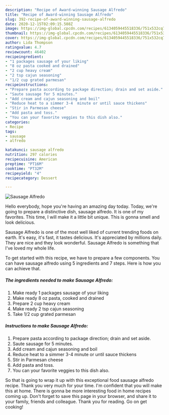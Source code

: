 ```yaml
---
description: "Recipe of Award-winning Sausage Alfredo"
title: "Recipe of Award-winning Sausage Alfredo"
slug: 392-recipe-of-award-winning-sausage-alfredo
date: 2020-12-15T02:09:15.508Z
image: https://img-global.cpcdn.com/recipes/6134059445518336/751x532cq70/sausage-alfredo-recipe-main-photo.jpg
thumbnail: https://img-global.cpcdn.com/recipes/6134059445518336/751x532cq70/sausage-alfredo-recipe-main-photo.jpg
cover: https://img-global.cpcdn.com/recipes/6134059445518336/751x532cq70/sausage-alfredo-recipe-main-photo.jpg
author: Lida Thompson
ratingvalue: 4.7
reviewcount: 46402
recipeingredient:
- "1 packages sausage of your liking"
- "8 oz pasta cooked and drained"
- "2 cup heavy cream"
- "2 tsp cajun seasoning"
- "1/2 cup grated parmesan"
recipeinstructions:
- "Prepare pasta according to package direction; drain and set aside."
- "Saute sausage for 5 minutes."
- "Add cream and cajun seasoning and boil"
- "Reduce heat to a simmer 3-4  minute or until sauce thickens"
- "Stir in Parmesan cheese"
- "Add pasta and toss."
- "You can your favorite veggies to this dish also."
categories:
- Recipe
tags:
- sausage
- alfredo

katakunci: sausage alfredo 
nutrition: 297 calories
recipecuisine: American
preptime: "PT16M"
cooktime: "PT32M"
recipeyield: "4"
recipecategory: Dessert

---
```



![Sausage Alfredo](https://img-global.cpcdn.com/recipes/6134059445518336/751x532cq70/sausage-alfredo-recipe-main-photo.jpg)

Hello everybody, hope you're having an amazing day today. Today, we're going to prepare a distinctive dish, sausage alfredo. It is one of my favorites. This time, I will make it a little bit unique. This is gonna smell and look delicious.



Sausage Alfredo is one of the most well liked of current trending foods on earth. It's easy, it's fast, it tastes delicious. It's appreciated by millions daily. They are nice and they look wonderful. Sausage Alfredo is something that I've loved my whole life.


To get started with this recipe, we have to prepare a few components. You can have sausage alfredo using 5 ingredients and 7 steps. Here is how you can achieve that.

<!--inarticleads1-->

##### The ingredients needed to make Sausage Alfredo:

1. Make ready 1 packages sausage of your liking
1. Make ready 8 oz pasta, cooked and drained
1. Prepare 2 cup heavy cream
1. Make ready 2 tsp cajun seasoning
1. Take 1/2 cup grated parmesan




<!--inarticleads2-->

##### Instructions to make Sausage Alfredo:

1. Prepare pasta according to package direction; drain and set aside.
1. Saute sausage for 5 minutes.
1. Add cream and cajun seasoning and boil
1. Reduce heat to a simmer 3-4  minute or until sauce thickens
1. Stir in Parmesan cheese
1. Add pasta and toss.
1. You can your favorite veggies to this dish also.




So that is going to wrap it up with this exceptional food sausage alfredo recipe. Thank you very much for your time. I'm confident that you will make this at home. There is gonna be more interesting food in home recipes coming up. Don't forget to save this page in your browser, and share it to your family, friends and colleague. Thank you for reading. Go on get cooking!
